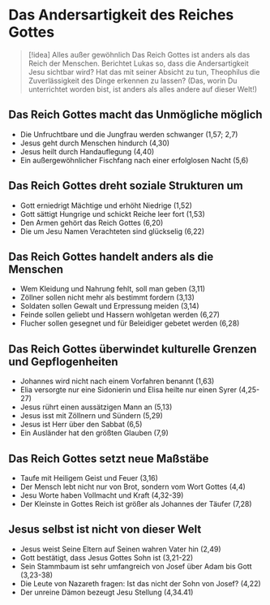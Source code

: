 # Das Andersartigkeit des Reiches Gottes

> [!idea] Alles außer gewöhnlich
> Das Reich Gottes ist anders als das Reich der Menschen. Berichtet Lukas so, dass die Andersartigkeit Jesu sichtbar wird? Hat das mit seiner Absicht zu tun, Theophilus die Zuverlässigkeit des Dinge erkennen zu lassen?
> (Das, worin Du unterrichtet worden bist, ist anders als alles andere auf dieser Welt!)

## Das Reich Gottes macht das Unmögliche möglich

- Die Unfruchtbare und die Jungfrau werden schwanger (1,57; 2,7)
- Jesus geht durch Menschen hindurch (4,30)
- Jesus heilt durch Handauflegung (4,40)
- Ein außergewöhnlicher Fischfang nach einer erfolglosen Nacht (5,6)

## Das Reich Gottes dreht soziale Strukturen um

- Gott erniedrigt Mächtige und erhöht Niedrige (1,52)
- Gott sättigt Hungrige und schickt Reiche leer fort (1,53)
- Den Armen gehört das Reich Gottes (6,20)
- Die um Jesu Namen Verachteten sind glückselig (6,22)

## Das Reich Gottes handelt anders als die Menschen

- Wem Kleidung und Nahrung fehlt, soll man geben (3,11)
- Zöllner sollen nicht mehr als bestimmt fordern (3,13)
- Soldaten sollen Gewalt und Erpressung meiden (3,14)
- Feinde sollen geliebt und Hassern wohlgetan werden (6,27)
- Flucher sollen gesegnet und für Beleidiger gebetet werden (6,28)

## Das Reich Gottes überwindet kulturelle Grenzen und Gepflogenheiten

- Johannes wird nicht nach einem Vorfahren benannt (1,63)
- Elia versorgte nur eine Sidonierin und Elisa heilte nur einen Syrer (4,25-27)
- Jesus rührt einen aussätzigen Mann an (5,13)
- Jesus isst mit Zöllnern und Sündern (5,29)
- Jesus ist Herr über den Sabbat (6,5)
- Ein Ausländer hat den größten Glauben (7,9)

## Das Reich Gottes setzt neue Maßstäbe

- Taufe mit Heiligem Geist und Feuer (3,16)
- Der Mensch lebt nicht nur von Brot, sondern vom Wort Gottes (4,4)
- Jesu Worte haben Vollmacht und Kraft (4,32-39)
- Der Kleinste in Gottes Reich ist größer als Johannes der Täufer (7,28)

## Jesus selbst ist nicht von dieser Welt

- Jesus weist Seine Eltern auf Seinen wahren Vater hin (2,49)
- Gott bestätigt, dass Jesus Gottes Sohn ist (3,21-22)
- Sein Stammbaum ist sehr umfangreich von Josef über Adam bis Gott (3,23-38)
- Die Leute von Nazareth fragen: Ist das nicht der Sohn von Josef? (4,22)
- Der unreine Dämon bezeugt Jesu Stellung (4,34.41)